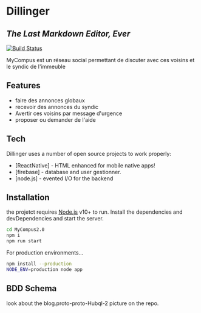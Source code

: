 # Dillinger
## _The Last Markdown Editor, Ever_

[![Build Status](https://travis-ci.org/joemccann/dillinger.svg?branch=master)](https://travis-ci.org/joemccann/dillinger)

MyCompus est un réseau social permettant de discuter avec ces voisins et le syndic de l'immeuble

## Features

- faire des annonces globaux
- recevoir des annonces du syndic
- Avertir ces voisins par message d'urgence
- proposer ou demander de l'aide

## Tech

Dillinger uses a number of open source projects to work properly:

- [ReactNative] - HTML enhanced for mobile native apps!
- [firebase] - database and user gestionner.
- [node.js] - evented I/O for the backend

## Installation

the projetct requires [Node.js](https://nodejs.org/) v10+ to run.
Install the dependencies and devDependencies and start the server.

```sh
cd MyCompus2.0
npm i
npm run start
```

For production environments...

```sh
npm install --production
NODE_ENV=production node app
```

## BDD Schema

look about the blog.proto-proto-Hubql-2 picture on the repo.
